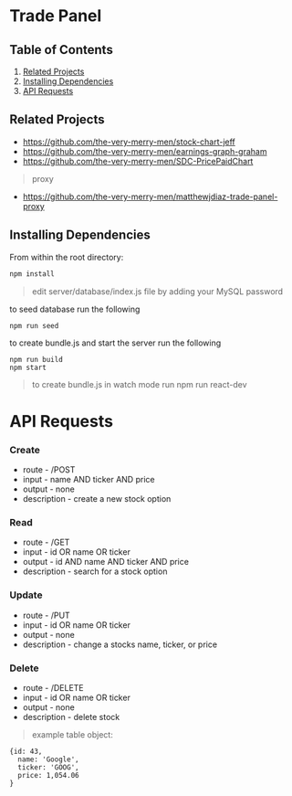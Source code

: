 # Trade Panel

## Table of Contents

1. [Related Projects](#related-projects)
1. [Installing Dependencies](#installing-dependencies)
1. [API Requests](#api-requests)

## Related Projects

  - https://github.com/the-very-merry-men/stock-chart-jeff
  - https://github.com/the-very-merry-men/earnings-graph-graham
  - https://github.com/the-very-merry-men/SDC-PricePaidChart
  > proxy
  - https://github.com/the-very-merry-men/matthewjdiaz-trade-panel-proxy


## Installing Dependencies

From within the root directory:
```sh
npm install
```
> edit server/database/index.js file by adding your MySQL password

to seed database run the following
```
npm run seed
```

to create bundle.js and start the server run the following
```
npm run build
npm start
```
> to create bundle.js in watch mode run npm run react-dev


# API Requests
### Create
- route - /POST
- input - name AND ticker AND price
- output - none
- description - create a new stock option

### Read
- route - /GET
- input - id OR name OR ticker
- output - id AND name AND ticker AND price
- description - search for a stock option

### Update
- route - /PUT
- input - id OR name OR ticker
- output - none
- description - change a stocks name, ticker, or price

### Delete
- route - /DELETE
- input - id OR name OR ticker
- output - none
- description - delete stock
    
> example table object:
```
{id: 43,
  name: 'Google',
  ticker: 'GOOG',
  price: 1,054.06
}
```
